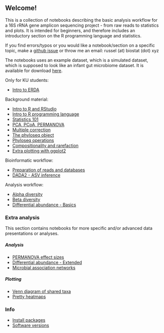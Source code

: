 ## Welcome!

This is a collection of notebooks describing the basic analysis workflow for a 16S rRNA gene amplicon sequencing project - from raw reads to statistics and plots. It is intended for beginners, and therefore includes an introductory section on the R programming language and statistics.

If you find errors/typos or you would like a notebook/section on a specific topic, make a [github issue](https://github.com/microucph/amplicon_data_analysis/issues) or throw me an email: russel (at) biostat (dot) xyz

The notebooks uses an example dataset, which is a simulated dataset, which is supposed to look like an infant gut microbiome dataset. It is available for download [here](https://github.com/microucph/amplicon_data_analysis/raw/master/data/physeq.RData).

Only for KU students:
* [Intro to ERDA](html/ERDA.html)

Background material:
* [Intro to R and RStudio](html/Rstudio.html)
* [Intro to R programming language](html/R.html)
* [Statistics 101](html/stats.html)
* [PCA, PCoA, PERMANOVA](html/pca.html)
* [Multiple correction](html/multi.html)
* [The phyloseq object](html/phyloseq_object.html)
* [Phyloseq operations](html/phyloseq_operations.html)
* [Compositionality and rarefaction](html/compositionality.html)
* [Extra plotting with ggplot2](html/ggplot2.html)

Bioinformatic workflow:
* [Preparation of reads and databases](html/prepare.html)
* [DADA2 - ASV inference](html/dada2.html)

Analysis workflow:
* [Alpha diversity](html/alpha.html)
* [Beta diversity](html/beta.html)
* [Differential abundance - Basics](html/da.html)

### Extra analysis
This section contains notebooks for more specific and/or advanced data presentations or analyses. 

##### Analysis
* [PERMANOVA effect sizes](html/omegasq.html)
* [Differential abundance - Extended](html/da2.html)
* [Microbial association networks](html/network.html)

##### Plotting
* [Venn diagram of shared taxa](html/venn.html)
* [Pretty heatmaps](html/pheatmap.html)

### Info
* [Install packages](html/packages.html)
* [Software versions](html/versions.html)


